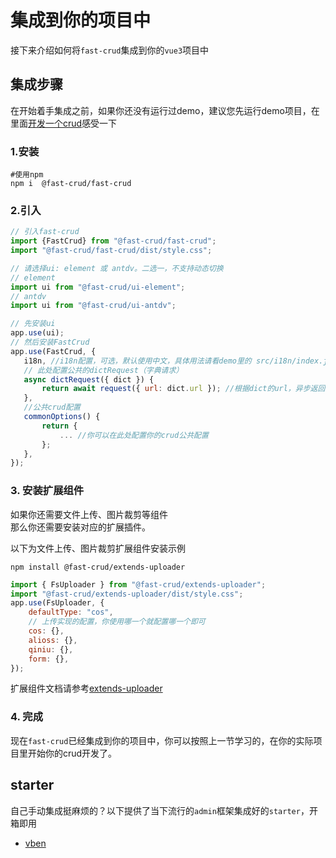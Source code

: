 # 集成到你的项目中

接下来介绍如何将`fast-crud`集成到你的`vue3`项目中

## 集成步骤

在开始着手集成之前，如果你还没有运行过demo，建议您先运行demo项目，在里面[开发一个crud](./first)感受一下

### 1.安装

```shell script
#使用npm
npm i  @fast-crud/fast-crud

```

### 2.引入

 ```javascript
// 引入fast-crud
import {FastCrud} from "@fast-crud/fast-crud";
import "@fast-crud/fast-crud/dist/style.css";

// 请选择ui: element 或 antdv。二选一，不支持动态切换
// element 
import ui from "@fast-crud/ui-element";
// antdv 
import ui from "@fast-crud/ui-antdv";

// 先安装ui
app.use(ui); 
// 然后安装FastCrud
app.use(FastCrud, {
    i18n, //i18n配置，可选，默认使用中文，具体用法请看demo里的 src/i18n/index.js 文件
    // 此处配置公共的dictRequest（字典请求）
    async dictRequest({ dict }) {
        return await request({ url: dict.url }); //根据dict的url，异步返回一个字典数组
    },
    //公共crud配置
    commonOptions() {
        return {
            ... //你可以在此处配置你的crud公共配置
        };
    },
});
 ```



### 3. 安装扩展组件

如果你还需要文件上传、图片裁剪等组件   
那么你还需要安装对应的扩展插件。

以下为文件上传、图片裁剪扩展组件安装示例
```
npm install @fast-crud/extends-uploader
```
```js
import { FsUploader } from "@fast-crud/extends-uploader";
import "@fast-crud/extends-uploader/dist/style.css";
app.use(FsUploader, {
    defaultType: "cos",
    // 上传实现的配置，你使用哪一个就配置哪一个即可
    cos: {},
    alioss: {},
    qiniu: {},
    form: {},
});
```
扩展组件文档请参考[extends-uploader](../advance/extends.md)

### 4. 完成
现在`fast-crud`已经集成到你的项目中，你可以按照上一节学习的，在你的实际项目里开始你的crud开发了。

## starter
自己手动集成挺麻烦的？以下提供了当下流行的`admin`框架集成好的`starter`，开箱即用

* [vben](http://fast-crud.docmirror.cn/vben/)

